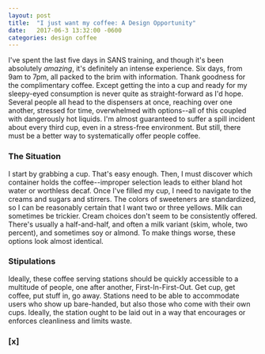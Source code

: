 ```yaml
---
layout: post
title:  "I just want my coffee: A Design Opportunity"
date:   2017-06-3 13:32:00 -0600
categories: design coffee
---
```

I've spent the last five days in SANS training, and though it's been absolutely *amazing*, it's definitely an intense experience. Six days, from 9am to 7pm, all packed to the brim with information. Thank goodness for the complimentary coffee. Except getting the into a cup and ready for my sleepy-eyed consumption is never quite as straight-forward as I'd hope. Several people all head to the dispensers at once, reaching over one another, stressed for time, overwhelmed with options--all of this coupled with dangerously hot liquids. I'm almost guaranteed to suffer a spill incident about every third cup, even in a stress-free environment. But still, there must be a better way to systematically offer people coffee.

### The Situation
I start by grabbing a cup. That's easy enough. Then, I must discover which container holds the coffee--improper selection leads to either bland hot water or worthless decaf. Once I've filled my cup, I need to navigate to the creams and sugars and stirrers. The colors of sweeteners are standardized, so I can be reasonably certain that I want two or three yellows. Milk can sometimes be trickier. Cream choices don't seem to be consistently offered. There's usually a half-and-half, and often a milk variant (skim, whole, two percent), and sometimes soy or almond. To make things worse, these options look almost identical.

### Stipulations
Ideally, these coffee serving stations should be quickly accessible to a multitude of people, one after another, First-In-First-Out. Get cup, get coffee, put stuff in, go away. Stations need to be able to accommodate users who show up bare-handed, but also those who come with their own cups. Ideally, the station ought to be laid out in a way that encourages or enforces cleanliness and limits waste.


### [x]
